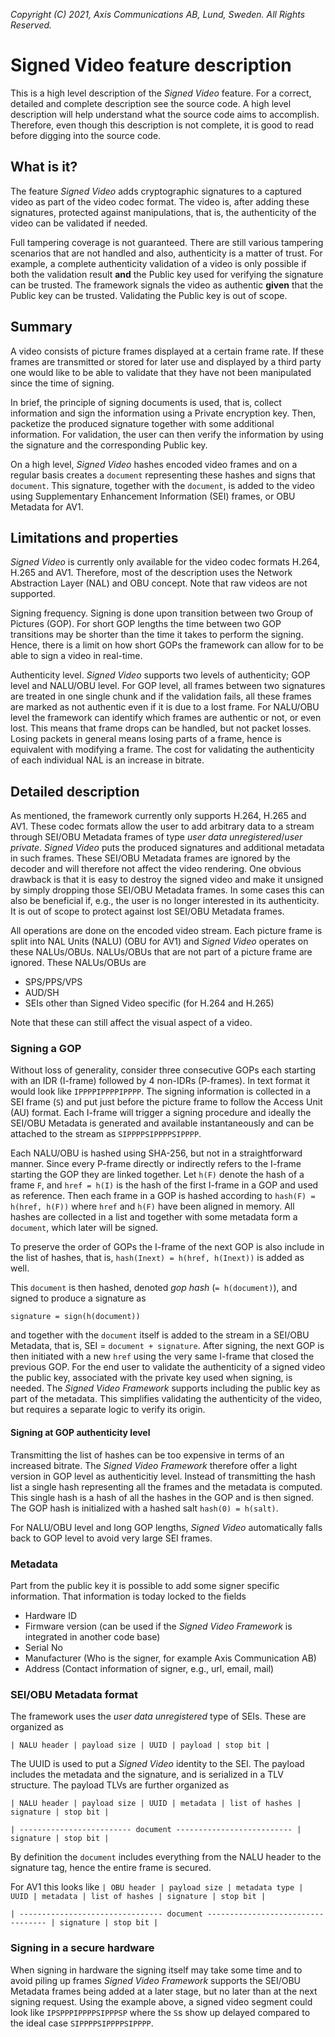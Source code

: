 *Copyright (C) 2021, Axis Communications AB, Lund, Sweden. All Rights Reserved.*

# Signed Video feature description
This is a high level description of the *Signed Video* feature. For a correct, detailed and complete description see the source code.
A high level description will help understand what the source code aims to accomplish. Therefore, even though this description is not complete, it is good to read before digging into the source code.

## What is it?
The feature *Signed Video* adds cryptographic signatures to a captured video as part of the video codec format. The video is, after adding these signatures, protected against manipulations, that is, the authenticity of the video can be validated if needed.

Full tampering coverage is not guaranteed. There are still various tampering scenarios that are not handled and also, authenticity is a matter of trust. For example, a complete authenticity validation of a video is only possible if both the validation result **and** the Public key used for verifying the signature can be trusted. The framework signals the video as authentic **given** that the Public key can be trusted. Validating the Public key is out of scope.

## Summary
A video consists of picture frames displayed at a certain frame rate. If these frames are transmitted or stored for later use and displayed by a third party one would like to be able to validate that they have not been manipulated since the time of signing.

In brief, the principle of signing documents is used, that is, collect information and sign the information using a Private encryption key. Then, packetize the produced signature together with some additional information. For validation, the user can then verify the information by using the signature and the corresponding Public key.

On a high level, *Signed Video* hashes encoded video frames and on a regular basis creates a `document` representing these hashes and signs that `document`. This signature, together with the `document`, is added to the video using Supplementary Enhancement Information (SEI) frames, or OBU Metadata for AV1.

## Limitations and properties
*Signed Video* is currently only available for the video codec formats H.264, H.265 and AV1. Therefore, most of the description uses the Network Abstraction Layer (NAL) and OBU concept. Note that raw videos are not supported.

Signing frequency. Signing is done upon transition between two Group of Pictures (GOP). For short GOP lengths the time between two GOP transitions may be shorter than the time it takes to perform the signing. Hence, there is a limit on how short GOPs the framework can allow for to be able to sign a video in real-time.

Authenticity level. *Signed Video* supports two levels of authenticity; GOP level and NALU/OBU level. For GOP level, all frames between two signatures are treated in one single chunk and if the validation fails, all these frames are marked as not authentic even if it is due to a lost frame. For NALU/OBU level the framework can identify which frames are authentic or not, or even lost. This means that frame drops can be handled, but not packet losses. Losing packets in general means losing parts of a frame, hence is equivalent with modifying a frame. The cost for validating the authenticity of each individual NAL is an increase in bitrate.

## Detailed description
As mentioned, the framework currently only supports H.264, H.265 and AV1. These codec formats allow the user to add arbitrary data to a stream through SEI/OBU Metadata frames of type *user data unregistered*/*user private*. *Signed Video* puts the produced signatures and additional metadata in such frames. These SEI/OBU Metadata frames are ignored by the decoder and will therefore not affect the video rendering.
One obvious drawback is that it is easy to destroy the signed video and make it unsigned by simply dropping those SEI/OBU Metadata frames. In some cases this can also be beneficial if, e.g., the user is no longer interested in its authenticity.
It is out of scope to protect against lost SEI/OBU Metadata frames.

All operations are done on the encoded video stream. Each picture frame is split into NAL Units (NALU) (OBU for AV1) and *Signed Video* operates on these NALUs/OBUs. NALUs/OBUs that are not part of a picture frame are ignored. These NALUs/OBUs are
- SPS/PPS/VPS
- AUD/SH
- SEIs other than Signed Video specific (for H.264 and H.265)

Note that these can still affect the visual aspect of a video.

### Signing a GOP
Without loss of generality, consider three consecutive GOPs each starting with an IDR (I-frame) followed by 4 non-IDRs (P-frames). In text format it would look like `IPPPPIPPPPIPPPP`.
The signing information is collected in a SEI frame (`S`) and put just before the picture frame to follow the Access Unit (AU) format. Each I-frame will trigger a signing procedure and ideally the SEI/OBU Metadata is generated and available instantaneously and can be attached to the stream as `SIPPPPSIPPPPSIPPPP`.

Each NALU/OBU is hashed using SHA-256, but not in a straightforward manner. Since every P-frame directly or indirectly refers to the I-frame starting the GOP they are linked together. Let `h(F)` denote the hash of a frame `F`, and `href = h(I)` is the hash of the first I-frame in a GOP and used as reference. Then each frame in a GOP is hashed according to `hash(F) = h(href, h(F))` where `href` and `h(F)` have been aligned in memory.
All hashes are collected in a list and together with some metadata form a `document`, which later will be signed.

To preserve the order of GOPs the I-frame of the next GOP is also include in the list of hashes, that is, `hash(Inext) = h(href, h(Inext))` is added as well.

This `document` is then hashed, denoted _gop hash_ (`= h(document)`), and signed to produce a signature as

`signature = sign(h(document))`

and together with the `document` itself is added to the stream in a SEI/OBU Metadata, that is, SEI = `document + signature`.
After signing, the next GOP is then initiated with a new `href` using the very same I-frame that closed the previous GOP.
For the end user to validate the authenticity of a signed video the public key, associated with the private key used when signing, is needed. The *Signed Video Framework* supports including the public key as part of the metadata. This simplifies validating the authenticity of the video, but requires a separate logic to verify its origin.

#### Signing at GOP authenticity level
Transmitting the list of hashes can be too expensive in terms of an increased bitrate. The *Signed Video Framework* therefore offer a light version in GOP level as authenticitiy level. Instead of transmitting the hash list a single hash representing all the frames and the metadata is computed. This single hash is a hash of all the hashes in the GOP and is then signed.
The GOP hash is initialized with a hashed salt `hash(0) = h(salt)`.

For NALU/OBU level and long GOP lengths, *Signed Video* automatically falls back to GOP level to avoid very large SEI frames.

### Metadata
Part from the public key it is possible to add some signer specific information. That information is today locked to the fields
- Hardware ID
- Firmware version (can be used if the *Signed Video Framework* is integrated in another code base)
- Serial No
- Manufacturer (Who is the signer, for example Axis Communication AB)
- Address (Contact information of signer, e.g., url, email, mail)

### SEI/OBU Metadata format
The framework uses the *user data unregistered* type of SEIs. These are organized as

`| NALU header | payload size | UUID | payload | stop bit |`

The UUID is used to put a *Signed Video* identity to the SEI. The payload includes the metadata and the signature, and is serialized in a TLV structure. The payload TLVs are further organized as

`| NALU header | payload size | UUID | metadata | list of hashes | signature | stop bit |`

`| ------------------------- document -------------------------- | signature | stop bit |`

By definition the `document` includes everything from the NALU header to the signature tag, hence the entire frame is secured.

For AV1 this looks like
`| OBU header | payload size | metadata type | UUID | metadata | list of hashes | signature | stop bit |`

`| -------------------------------- document ---------------------------------- | signature | stop bit |`


### Signing in a secure hardware
When signing in hardware the signing itself may take some time and to avoid piling up frames *Signed Video Framework* supports the SEI/OBU Metadata frames being added at a later stage, but no later than at the next signing request. Using the example above, a signed video segment could look like `IPSPPPIPPPPSIPPPSP` where the `S`s show up delayed compared to the ideal case `SIPPPPSIPPPPSIPPPP`.
